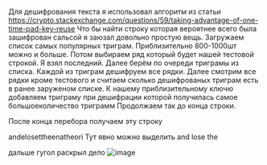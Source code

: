 Для дешифрования текста я использовал алгоритм из статьи https://crypto.stackexchange.com/questions/59/taking-advantage-of-one-time-pad-key-reuse
Что бы найти строку которая вероятнее всего была зашифрован сальсой я заюзал довольно простую вещь.
Загружаем список самых популярных триграм. Приблизительно 800-1000шт можно и больше.
Потом выбираем ряд который будет нашей тестовой строкой. Я взял последний.
Далее берём по очереди триграмы из списка.
Каждой из триграм дешифруем все рядки.
Далее смотрим все рядки кроме тестового и считаем сколько дешифрованых триграм есть в ранее заруженом списке.
К нашему приблизительному ключю добавляем триграму при дешифрации которой получилась самое большоеколичество триграмм
Продолжаем так до конца строки.

После конца перебора получаем эту строку

andelosettheenatheori
Тут явно можно выделить 
and lose the 

дальше гугол раскрыл дело 
![image](https://user-images.githubusercontent.com/43039301/145281169-b7d1c04b-c73d-4c59-876d-28c8084e8f9e.png)
